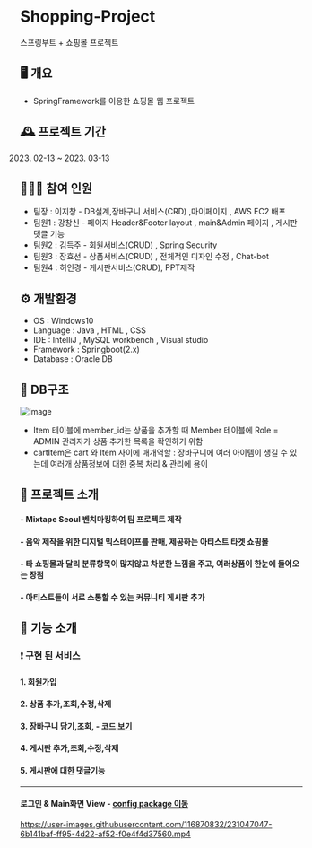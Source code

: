 # Shopping-Project 
스프링부트 + 쇼핑몰 프로젝트

## 🖥️ 개요
- SpringFramework를 이용한 쇼핑몰 웹 프로젝트


## 🕰️ 프로젝트 기간
   2023. 02-13 ~ 2023. 03-13


## 🧑‍🤝‍🧑 참여 인원
- 팀장 : 이지창 - DB설계,장바구니 서비스(CRD) ,마이페이지 , AWS EC2 배포
- 팀원1 : 강창신 - 페이지 Header&Footer layout , main&Admin 페이지 , 게시판 댓글 기능
- 팀원2 : 김득주 - 회원서비스(CRUD) , Spring Security
- 팀원3 : 장효선 - 상품서비스(CRUD) , 전체적인 디자인 수정 , Chat-bot 
- 팀원4 : 허인경 - 게시판서비스(CRUD), PPT제작


## ⚙️ 개발환경
- OS : Windows10
- Language : Java , HTML , CSS
- IDE : IntelliJ , MySQL workbench , Visual studio
- Framework : Springboot(2.x)
- Database : Oracle DB

## 📰 DB구조

![image](https://user-images.githubusercontent.com/116870832/231031994-045dab5d-5dba-4dd1-94a9-3762488410a8.png)

* Item 테이블에 member_id는 상품을 추가할 때 Member 테이블에 Role = ADMIN 관리자가 상품 추가한 목록을 확인하기 위함
* cartItem은 cart 와 Item 사이에 매개역할 : 장바구니에 여러 아이템이 생길 수 있는데 여러개 상품정보에 대한 중복 처리 & 관리에 용이

##  🧷 프로젝트 소개
#### - Mixtape Seoul 벤치마킹하여 팀 프로젝트 제작
#### - 음악 제작을 위한 디지털 믹스테이프를 판매, 제공하는 아티스트 타겟 쇼핑몰
#### - 타 쇼핑몰과 달리 분류항목이 많지않고 차분한 느낌을 주고, 여러상품이 한눈에 들어오는 장점
#### - 아티스트들이 서로 소통할 수 있는 커뮤니티 게시판 추가




## 🔧 기능 소개
###  ❗ 구현 된 서비스
#### 1. 회원가입
#### 2. 상품 추가,조회,수정,삭제
#### 3. 장바구니 담기,조회,  - [코드 보기](https://github.com/jichang-lee/Mixtape-shopping/wiki/%EC%9E%A5%EB%B0%94%EA%B5%AC%EB%8B%88-%EA%B8%B0%EB%8A%A5)
#### 4. 게시판 추가,조회,수정,삭제
#### 5. 게시판에 대한 댓글기능

---

#### 로그인 & Main화면 View - [config package 이동](https://github.com/jichang-lee/Mixtape-shopping/tree/master/teamproject/src/main/java/org/spring/teamproject/config)

https://user-images.githubusercontent.com/116870832/231047047-6b141baf-ff95-4d22-af52-f0e4f4d37560.mp4









